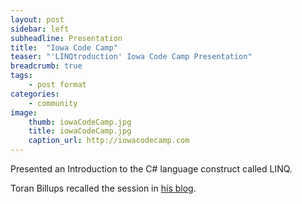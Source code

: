 ```yaml
---
layout: post
sidebar: left
subheadline: Presentation
title:  "Iowa Code Camp"
teaser: "'LINQtroduction' Iowa Code Camp Presentation"
breadcrumb: true
tags:
    - post format
categories:
    - community
image:
    thumb: iowaCodeCamp.jpg
    title: iowaCodeCamp.jpg
    caption_url: http://iowacodecamp.com
---
```

Presented an Introduction to the C# language construct called LINQ.

Toran Billups recalled the session in <a href='https://toranbillups.com/blog/archive/2010/05/05/My-thoughts-about-the-latest-Iowa-Code-Camp/' target='new'>his blog</a>.



